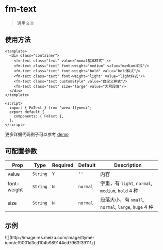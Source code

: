 # fm-text

> 通用文本

## 使用方法
```vue
<template>
  <div class="container">
    <fm-text class="text" value="nomal基本样式" />
    <fm-text class="text" font-weight="medium" value="medium样式"/>
    <fm-text class="text" font-weight="bold" value="bold样式"/>
    <fm-text class="text" font-weight="light" value="light样式"/>
    <fm-text class="text customStyle" value="自定义样式"/>
    <fm-text class="text" size="large" value="大号段落"/>
  </div>
</template>

<script>
  import { FmText } from 'weex-flymeui';
  export default {
    components: { FmText },
  };
</script>
```

更多详细代码例子可以参考 [demo](https://github.com/Yanjiie/weex-flymeui/blob/master/example/component/text/index.vue)

## 可配置参数
| Prop | Type | Required | Default | Description |
|-------------|------------|--------|-----|-----|
| value | `String` |`Y`| `''` | 内容 |
| font-weight | `String` |`N`| `normal` | 字重，有 `light`, `normal`, `medium`, `bold` 4 种 |
| size | `String` |`N`| `normal` | 段落大小，有 `small`, `normal`, `large`, `huge` 4 种 |
## 示例
<div class="img-txt">
![](http://image.res.meizu.com/image/flyme-icon/ef9001d3cd104b989144ed7963f39111z)
</div>

